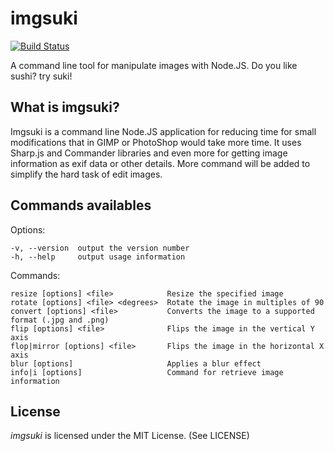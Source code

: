 # imgsuki

[![Build Status](https://travis-ci.org/SiroDiaz/imgsuki.svg?branch=master)](https://travis-ci.org/SiroDiaz/imgsuki)

A command line tool for manipulate images with Node.JS.
Do you like sushi? try suki!

## What is imgsuki?

Imgsuki is a command line Node.JS application for reducing time for small modifications that in
GIMP or PhotoShop would take more time. It uses Sharp.js and Commander libraries and even more for getting
image information as exif data or other details.
More command will be added to simplify the hard task of edit images.

## Commands availables

Options:

    -v, --version  output the version number
    -h, --help     output usage information


  Commands:

    resize [options] <file>            Resize the specified image
    rotate [options] <file> <degrees>  Rotate the image in multiples of 90
    convert [options] <file>           Converts the image to a supported format (.jpg and .png)
    flip [options] <file>              Flips the image in the vertical Y axis
    flop|mirror [options] <file>       Flips the image in the horizontal X axis
    blur [options]                     Applies a blur effect
    info|i [options]                   Command for retrieve image information


## License

_imgsuki_ is licensed under the MIT License. (See LICENSE)